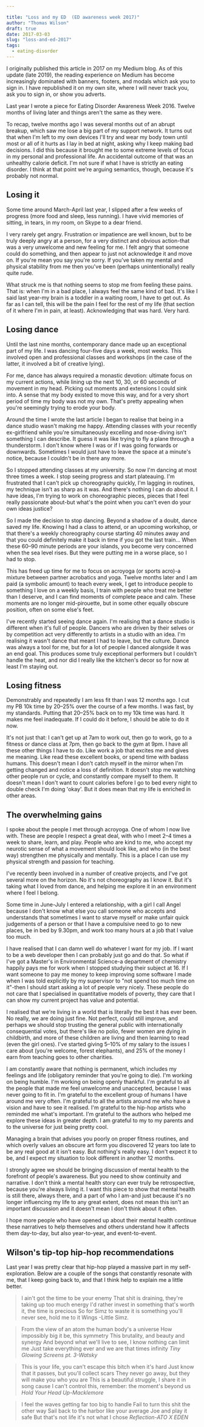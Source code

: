 ```yaml
---

title: "Loss and my ED  (ED awareness week 2017)"
author: "Thomas Wilson"
draft: true
date: 2017-03-03
slug: "loss-and-ed-2017"
tags:
  - eating-disorder
---
```


<aside class="medium-note">
I originally published this article in 2017 on my Medium blog. As of this update (late 2019), the reading experience on Medium has become increasingly dominated with banners, footers, and modals which ask you to sign in. I have republished it on my own site, where I will never track you, ask you to sign in, or show you adverts.
</aside>

Last year I wrote a piece for Eating Disorder Awareness Week 2016. Twelve months of living later and things aren't the same as they were.

To recap, twelve months ago I was several months out of an abrupt breakup, which saw me lose a big part of my support network. It turns out that when I'm left to my own devices I'll try and wear my body town until most or all of it hurts as I lay in bed at night, asking why I keep making bad decisions. I did this because it brought me to some extreme levels of focus in my personal and professional life. An accidental outcome of that was an unhealthy calorie deficit. I'm not sure if what I have is strictly an eating disorder. I think at that point we're arguing semantics, though, because it's probably not normal.

## Losing it

Some time around March-April last year, I slipped after a few weeks of progress (more food and sleep, less running). I have vivid memories of sitting, in tears, in my room, on Skype to a dear friend.

I very rarely get angry. Frustration or impatience are well known, but to be truly deeply angry at a person, for a very distinct and obvious action-that was a very unwelcome and new feeling for me. I felt angry that someone could do something, and then appear to just not acknowledge it and move on. If you're mean you say you're sorry. If you've taken my mental and physical stability from me then you've been (perhaps unintentionally) really quite rude.

What struck me is that nothing seems to stop me from feeling these pains. That is: when I'm in a bad place, I always feel the same kind of bad. It's like I said last year-my brain is a toddler in a waiting room, I have to get out. As far as I can tell, this will be the pain I feel for the rest of my life (that section of it where I'm in pain, at least). Acknowledging that was hard. Very hard.

## Losing dance

Until the last nine months, contemporary dance made up an exceptional part of my life. I was dancing four-five days a week, most weeks. This involved open and professional classes and workshops (in the case of the latter, it involved a bit of creative lying).

For me, dance has always required a monastic devotion: ultimate focus on my current actions, while lining up the next 10, 30, or 60 seconds of movement in my head. Picking out moments and extensions I could sink into. A sense that my body existed to move this way, and for a very short period of time my body was not my own. That's pretty appealing when you're seemingly trying to erode your body.

Around the time I wrote the last article I began to realise that being in a dance studio wasn't making me happy. Attending classes with your recently ex-girlfriend while you're simultaneously excelling and nose-diving isn't something I can describe. It guess it was like trying to fly a plane through a thunderstorm. I don't know where I was or if I was going forwards or downwards. Sometimes I would just have to leave the space at a minute's notice, because I couldn't be in there any more.

So I stopped attending classes at my university. So now I'm dancing at most three times a week. I stop seeing progress and start plateauing. I'm frustrated that I can't pick up choreography quickly, I'm lagging in routines, my technique isn't as sharp as it was. And there's nothing I can do about it. I have ideas, I'm trying to work on choreographic pieces, pieces that I feel really passionate about-but what's the point when you can't even do your own ideas justice?

So I made the decision to stop dancing. Beyond a shadow of a doubt, dance saved my life. Knowing I had a class to attend, or an upcoming workshop, or that there's a weekly choreography course starting 40 minutes away and that you could definitely make it back in time if you got the last train… When these 60–90 minute periods are your islands, you become very concerned when the sea level rises. But they were putting me in a worse place, so I had to stop.

This has freed up time for me to focus on acroyoga (or sports acro)-a mixture between partner acrobatics and yoga. Twelve months later and I am paid (a symbolic amount) to teach every week, I get to introduce people to something I love on a weekly basis, I train with people who treat me better than I deserve, and I can find moments of complete peace and calm. These moments are no longer mid-pirouette, but in some other equally obscure position, often on some else's feet.

I've recently started seeing dance again. I'm realising that a dance studio is different when it's full of people. Dancers who are driven by their selves or by competition act very differently to artists in a studio with an idea. I'm realising it wasn't dance that meant I had to leave, but the culture. Dance was always a tool for me, but for a lot of people I danced alongside it was an end goal. This produces some truly exceptional performers but I couldn't handle the heat, and nor did I really like the kitchen's decor so for now at least I'm staying out.

## Losing fitness

Demonstrably and repeatedly I am less fit than I was 12 months ago. I cut my PB 10k time by 20–25% over the course of a few months. I was fast, by my standards. Putting that 20–25% back on to my 10k time was hard. It makes me feel inadequate. If I could do it before, I should be able to do it now.

It's not just that: I can't get up at 7am to work out, then go to work, go to a fitness or dance class at 7pm, then go back to the gym at 9pm. I have all these other things I have to do. Like work a job that excites me and gives me meaning. Like read these excellent books, or spend time with badass humans.
This doesn't mean I don't catch myself in the mirror when I'm getting changed and notice a loss of definition. It doesn't stop me watching other people run or cycle, and constantly compare myself to them. It doesn't mean I don't want to count calories before I go to bed every night to double check I'm doing 'okay'. But it does mean that my life is enriched in other areas.

## The overwhelming gains

I spoke about the people I met through acroyoga. One of whom I now live with. These are people I respect a great deal, with who I meet 2–4 times a week to share, learn, and play. People who are kind to me, who accept my neurotic sense of what a movement should look like, and who (in the best way) strengthen me physically and mentally. This is a place I can use my physical strength and passion for teaching.

I've recently been involved in a number of creative projects, and I've got several more on the horizon. No it's not choreography as I know it. But it's taking what I loved from dance, and helping me explore it in an environment where I feel I belong.

Some time in June-July I entered a relationship, with a girl I call Angel because I don't know what else you call someone who accepts and understands that sometimes I want to starve myself or make unfair quick judgements of a person or that I have a compulsive need to go to new places, be in bed by 9.30pm, and work too many hours at a job that I value too much.

I have realised that I can damn well do whatever I want for my job. If I want to be a web developer then I can probably just go and do that. So what if I've got a Master's in Environmental Science-a department of chemistry happily pays me for work when I stopped studying their subject at 16. If I want someone to pay me money to keep improving some software I made when I was told explicitly by my supervisor to "not spend too much time on it"-then I should start asking a lot of people very nicely. These people do not care that I specialised in quantitative models of poverty, they care that I can show my current project has value and potential.

I realised that we're living in a world that is literally the best it has ever been. No really, we are doing just fine. Not perfect, could still improve, and perhaps we should stop trusting the general public with internationally consequential votes, but there's like no polio, fewer women are dying in childbirth, and more of these children are living and then learning to read (even the girl ones). I've started giving 5–10% of my salary to the issues I care about (you're welcome, forest elephants), and 25% of the money I earn from teaching goes to other charities.

I am constantly aware that nothing is permanent, which includes my feelings and life (obligatory reminder that you're going to die). I'm working on being humble. I'm working on being openly thankful. I'm grateful to all the people that made me feel unwelcome and unaccepted, because I was never going to fit in. I'm grateful to the excellent group of humans I have around me very often. I'm grateful to all the artists around me who have a vision and have to see it realised. I'm grateful to the hip-hop artists who reminded me what's important. I'm grateful to the authors who helped me explore these ideas in greater depth. I am grateful to my to my parents and to the universe for just being pretty cool.

Managing a brain that advises you poorly on proper fitness routines, and which overly values an obscure art form you discovered 12 years too late to be any real good at it isn't easy. But nothing's really easy. I don't expect it to be, and I expect my situation to look different in another 12 months.

I strongly agree we should be bringing discussion of mental health to the forefront of people's awareness. But you need to show continuity and narrative. I don't think a mental health story can ever truly be retrospective, because you're always living it. I want this piece to show that mental health is still there, always there, and a part of who I am-and just because it's no longer influencing my life to any great extent, does not mean this isn't an important discussion and it doesn't mean I don't think about it often.

I hope more people who have opened up about their mental health continue these narratives to help themselves and others understand how it affects them day-to-day, but also year-to-year, and event-to-event.

## Wilson's tip-top hip-hop recommendations

Last year I was pretty clear that hip-hop played a massive part in my self-exploration. Below are a couple of the songs that constantly resonate with me, that I keep going back to, and that I think help to explain me a little better.

<blockquote class="hip-hop-lyric">
I ain't got the time to be your enemy
That shit is draining, they're taking up too much energy
I'd rather invest in something that's worth it, the time is precious
So for Simz to waste it is something you'll never see, hold me to it
Wings  -Little Simz.
</blockquote>

<blockquote class="hip-hop-lyric">
From the view of an atom the human body's a universe
How impossibly big it be, this symmetry
This brutality, and beauty and synergy
And beyond what we'll live to see, I know nothing can limit me
Just take everything ever and we are that times infinity
<cite>Tiny Glowing Screens pt. 3-Watsky</cite>
</blockquote>

<blockquote class="hip-hop-lyric">
This is your life, you can't escape this bitch when it's hard
Just know that it passes, but you'll collect scars
They never go away, but they will make you who you are
This is a beautiful struggle, I share it in song cause
I can't control this, remember: the moment's beyond us
<cite>Hold Your Head Up-Macklemore</cite>
</blockquote>

<blockquote class="hip-hop-lyric">
I feel the waves getting far too big to handle
Fail to turn this shit the other way
Sail back to the harbor like your average Joe and play it safe
But that's not life it's not what I chose
<cite>Reflection-ATO X EDEN</cite>
</blockquote>
